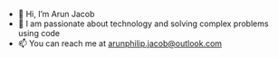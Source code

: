 - 👋 Hi, I’m Arun Jacob
- 👀 I am passionate about technology and solving complex problems using code 
- 📫 You can reach me at arunphilip.jacob@outlook.com
<!--
arunphilip03/arunphilip03 is a ✨ special ✨ repository because its `README.md` (this file) appears on your GitHub profile.
You can click the Preview link to take a look at your changes.
--->
